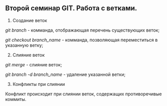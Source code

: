 ## Второй семинар GIT. Работа с ветками.

1. Создание веток

*git branch* - комманда, отображающая перечень существующих веток;

*git checkout branch_name* - комманда, позволяющая переместиться в указанную ветку;

2. Слияние веток

*git merge* - слияние веток;

*git branch -d branch_name* - удаление указанной ветки;

3. Конфликты при слиянии 

Конфликт происходит при слиянии веток, содержащих противоречивые коммиты. 
